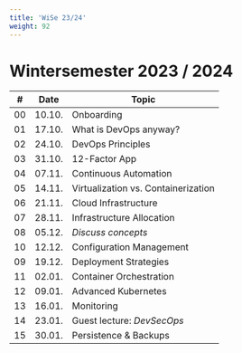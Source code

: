 ```yaml
---
title: 'WiSe 23/24'
weight: 92
---
```



# Wintersemester 2023 / 2024

| #   | Date   | Topic                                |
|-----|--------|--------------------------------------|
| 00  | 10.10. | Onboarding                           |
| 01  | 17.10. | What is DevOps anyway?               |
| 02  | 24.10. | DevOps Principles                    |
| 03  | 31.10. | 12-Factor App                        |
| 04  | 07.11. | Continuous Automation                |
| 05  | 14.11. | Virtualization vs. Containerization  |
| 06  | 21.11. | Cloud Infrastructure                 |
| 07  | 28.11. | Infrastructure Allocation            |
| 08  | 05.12. | *Discuss concepts*                   |
| 10  | 12.12. | Configuration Management             |
| 09  | 19.12. | Deployment Strategies                |
| 11  | 02.01. | Container Orchestration              |
| 12  | 09.01. | Advanced Kubernetes                  |
| 13  | 16.01. | Monitoring                           |
| 14  | 23.01. | Guest lecture: *DevSecOps*           |
| 15  | 30.01. | Persistence & Backups                |
